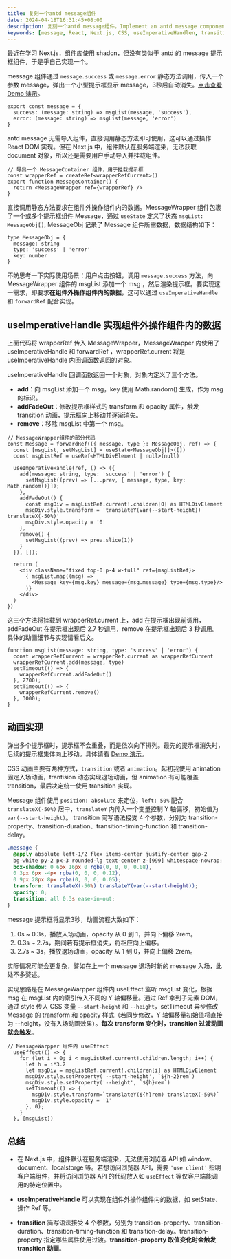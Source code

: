 ```yaml
---
title: 复刻一个antd message组件
date: 2024-04-18T16:31:45+08:00
description: 复刻一个antd message组件。Implement an antd message component.
keywords: [message, React, Next.js, CSS, useImperativeHandlen, transition, animation]
---
```


最近在学习 Next.js，组件库使用 shadcn，但没有类似于 antd 的 message 提示框组件，于是乎自己实现一个。

message 组件通过 `message.success` 或 `message.error` 静态方法调用，传入一个参数 message，弹出一个小型提示框显示 message，3秒后自动消失。[点击查看 Demo 演示](/demo/message-component)。

```tsx
export const message = {
  success: (message: string) => msgList(message, 'success'),
  error: (message: string) => msgList(message, 'error')
}
```

antd message 无需导入组件，直接调用静态方法即可使用，这可以通过操作 React DOM 实现。但在 Next.js 中，组件默认在服务端渲染，无法获取 document 对象，所以还是需要用户手动导入并挂载组件。

```tsx
// 导出一个 MessageContainer 组件，用于挂载提示框
const wrapperRef = createRef<wrapperRefCurrent>()
export function MessageContainer() {
  return <MessageWrapper ref={wrapperRef} />
}
```

直接调用静态方法要求在组件外操作组件内的数据。MessageWrapper 组件包裹了一个或多个提示框组件 Message，通过 `useState` 定义了状态 `msgList: MessageObj[]`, MessageObj 记录了 Message 组件所需数据，数据结构如下：

```tsx
type MessageObj = {
  message: string
  type: 'success' | 'error'
  key: number
}
```

不妨思考一下实际使用场景：用户点击按钮，调用 `message.success` 方法，向 MessageWrapper 组件的 msgList 添加一个 msg ，然后渲染提示框。要实现这一需求，即要求**在组件外操作组件内的数据**，这可以通过 `useImperativeHandle` 和 `forwardRef` 配合实现。

## useImperativeHandle 实现组件外操作组件内的数据
上面代码将 wrapperRef 传入 MessageWrapper，MessageWrapper 内使用了 useImperativeHandle 和 forwardRef ，wrapperRef.current 将是 useImperativeHandle 内回调函数返回的对象。

useImperativeHandle 回调函数返回一个对象，对象内定义了三个方法。
- **add**：向 msgList 添加一个 msg，key 使用 Math.random() 生成，作为 msg 的标识。
- **addFadeOut**：修改提示框样式的 transform 和 opacity 属性，触发 transition 动画，提示框向上移动并逐渐消失。
- **remove**：移除 msgList 中第一个 msg。

```tsx
// MessageWrapper组件的部分代码
const Message = forwardRef(({ message, type }: MessageObj, ref) => {
  const [msgList, setMsgList] = useState<MessageObj[]>([])
  const msgListRef = useRef<HTMLDivElement | null>(null)

  useImperativeHandle(ref, () => ({
    add(message: string, type: 'success' | 'error') {
      setMsgList((prev) => [...prev, { message, type, key: Math.random()}]);
    },
    addFadeOut() {
      const msgDiv = msgListRef.current!.children[0] as HTMLDivElement
      msgDiv.style.transform = 'translateY(var(--start-height)) translateX(-50%)'
      msgDiv.style.opacity = '0'
    },
    remove() {
      setMsgList((prev) => prev.slice(1))
    }
  }), []); 

  return (
    <div className="fixed top-0 p-4 w-full" ref={msgListRef}>
      { msgList.map((msg) => 
        <Message key={msg.key} message={msg.message} type={msg.type}/>
      )}
    </div>
  )
})
```
这三个方法将挂载到 wrapperRef.current 上，add 在提示框出现前调用，addFadeOut 在提示框出现后 2.7 秒调用，remove 在提示框出现后 3 秒调用。具体的动画细节与实现请看后文。
  
```tsx
function msgList(message: string, type: 'success' | 'error') {
  const wrapperRefCurrent = wrapperRef.current as wrapperRefCurrent
  wrapperRefCurrent.add(message, type)
  setTimeout(() => {
    wrapperRefCurrent.addFadeOut()
  }, 2700);
  setTimeout(() => {
    wrapperRefCurrent.remove()
  }, 3000);
}
```
## 动画实现
弹出多个提示框时，提示框不会重叠，而是依次向下排列。最先的提示框消失时，后续的提示框集体向上移动。具体请看 [Demo 演示](/demo/message-component)。

CSS 动画主要有两种方式，`transition` 或者 `animation`。起初我使用 animation 固定入场动画，trantision 动态实现退场动画，但 animation 有可能覆盖 transition，最后决定统一使用 transition 实现。

Message 组件使用 `position: absolute` 来定位，`left: 50%` 配合 `translateX(-50%)` 居中，`translateY` 内传入一个变量控制 Y 轴偏移，初始值为 `var(--start-height)`。
transition 简写语法接受 4 个参数，分别为 transition-property、transition-duration、transition-timing-function 和 transition-delay。

```css
.message {
  @apply absolute left-1/2 flex items-center justify-center gap-2
  bg-white py-2 px-3 rounded-lg text-center z-[999] whitespace-nowrap;
  box-shadow: 0 6px 16px 0 rgba(0, 0, 0, 0.08),
  0 3px 6px -4px rgba(0, 0, 0, 0.12),
  0 9px 28px 8px rgba(0, 0, 0, 0.05);
  transform: translateX(-50%) translateY(var(--start-height));
  opacity: 0;
  transition: all 0.3s ease-in-out;
}
```
message 提示框将显示3秒，动画流程大致如下：
1. 0s ~ 0.3s，播放入场动画，opacity 从 0 到 1，并向下偏移 2rem。
2. 0.3s ~ 2.7s，期间若有提示框消失，将相应向上偏移。
3. 2.7s ~ 3s，播放退场动画，opacity 从 1 到 0，并向上偏移 2rem。

实际情况可能会更复杂，譬如在上一个 message 退场时新的 message 入场，此处不多赘述。

实现思路是在 MessageWarpper 组件内 useEffect 监听 msgList 变化，根据 msg 在 msgList 内的索引传入不同的 Y 轴偏移量。通过 Ref 拿到子元素 DOM，通过 style 传入 CSS 变量 `--start-height` 和 `--height`，setTimeout 异步修改 Message 的 transform 和 opacity 样式（若同步修改，Y 轴偏移量初始值将直接为 --height，没有入场动画效果）。**每次 transform 变化时，transition 过渡动画就会触发**。
```tsx
// MessageWarpper 组件内 useEffect
  useEffect(() => {
    for (let i = 0; i < msgListRef.current!.children.length; i++) {
      let h = i*3.2
      let msgDiv = msgListRef.current!.children[i] as HTMLDivElement
      msgDiv.style.setProperty('--start-height', `${h-2}rem`)
      msgDiv.style.setProperty('--height', `${h}rem`)
      setTimeout(() => {
        msgDiv.style.transform=`translateY(${h}rem) translateX(-50%)`
        msgDiv.style.opacity = '1'
      }, 0);
    }
  }, [msgList])
```
## 总结
- 在 Next.js 中，组件默认在服务端渲染，无法使用浏览器 API 如 window、document、localstorge 等。若想访问浏览器 API，需要 `'use client'` 指明客户端组件，并将访问浏览器 API 的代码放入如 `useEffect` 等仅客户端能调用的特定位置中。

- **useImperativeHandle** 可以实现在组件外操作组件内的数据，如 setState、操作 Ref 等。

- **transition** 简写语法接受 4 个参数，分别为 transition-property、transition-duration、transition-timing-function 和 transition-delay。transition-property 指定哪些属性使用过渡。**transition-property 取值变化时会触发 transition 动画**。
